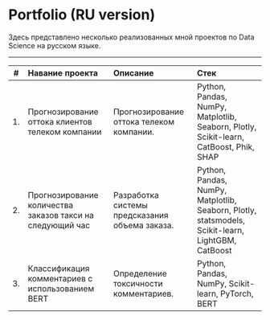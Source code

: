 # Portfolio (RU version)

Здесь представлено несколько реализованных мной проектов по Data Science на русском языке.

---
| # | Навание проекта | Описание | Стек |
|:-:| :-------------- | :------- | :--- |
| 1. | Прогнозирование оттока клиентов телеком компании | Прогнозирование оттока телеком компании. | Python, Pandas, NumPy, Matplotlib, Seaborn, Plotly, Scikit-learn, CatBoost, Phik, SHAP |
| 2. | Прогнозирование количества заказов такси на следующий час | Разработка системы предсказания объема заказа. | Python, Pandas, NumPy, Matplotlib, Seaborn, Plotly, statsmodels, Scikit-learn, LightGBM, CatBoost |
| 3. | Классификация комментариев с использованием BERT | Определение токсичности комментариев. | Python, Pandas, NumPy, Scikit-learn, PyTorch, BERT |

